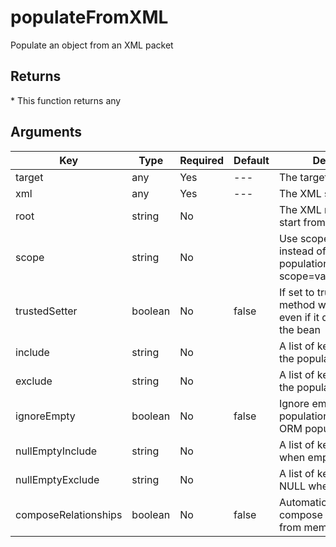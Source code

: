 # populateFromXML

Populate an object from an XML packet

## Returns

 \* This function returns any

## Arguments

| Key | Type | Required | Default | Description |
| --- | --- | --- | --- | --- |
| target | any | Yes | --- | The target to populate |
| xml | any | Yes | --- | The XML string or packet |
| root | string | No |  | The XML root element to start from |
| scope | string | No |  | Use scope injection instead of setters population. Ex: scope=variables.instance. |
| trustedSetter | boolean | No | false | If set to true, the setter method will be called even if it does not exist in the bean |
| include | string | No |  | A list of keys to include in the population |
| exclude | string | No |  | A list of keys to exclude in the population |
| ignoreEmpty | boolean | No | false | Ignore empty values on populations, great for ORM population |
| nullEmptyInclude | string | No |  | A list of keys to NULL when empty |
| nullEmptyExclude | string | No |  | A list of keys to NOT NULL when empty |
| composeRelationships | boolean | No | false | Automatically attempt to compose relationships from memento |

